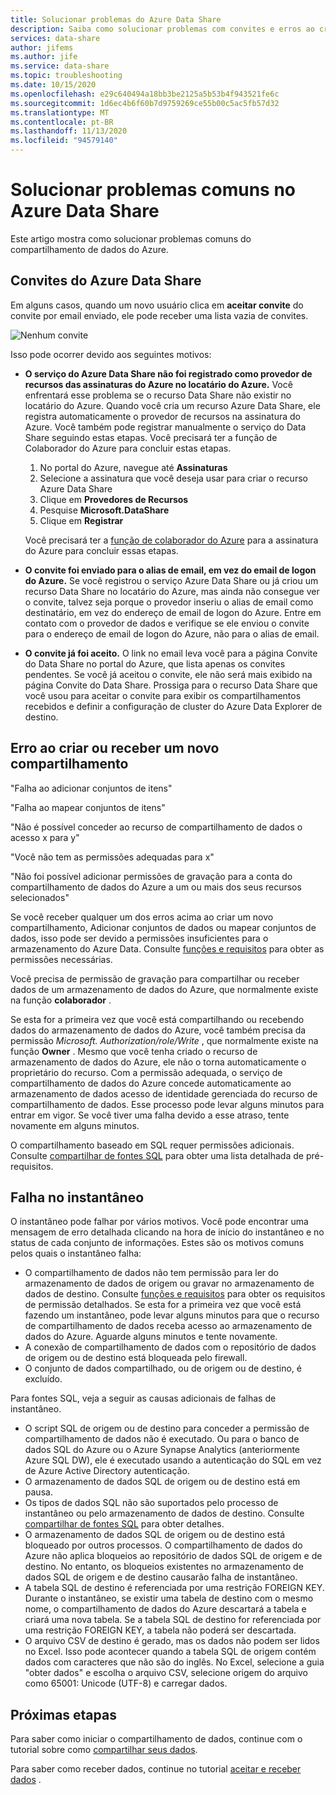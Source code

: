 ```yaml
---
title: Solucionar problemas do Azure Data Share
description: Saiba como solucionar problemas com convites e erros ao criar ou receber compartilhamentos de dados com o compartilhamento de dados do Azure.
services: data-share
author: jifems
ms.author: jife
ms.service: data-share
ms.topic: troubleshooting
ms.date: 10/15/2020
ms.openlocfilehash: e29c640494a18bb3be2125a5b53b4f943521fe6c
ms.sourcegitcommit: 1d6ec4b6f60b7d9759269ce55b00c5ac5fb57d32
ms.translationtype: MT
ms.contentlocale: pt-BR
ms.lasthandoff: 11/13/2020
ms.locfileid: "94579140"
---
```

# <a name="troubleshoot-common-issues-in-azure-data-share"></a>Solucionar problemas comuns no Azure Data Share 

Este artigo mostra como solucionar problemas comuns do compartilhamento de dados do Azure. 

## <a name="azure-data-share-invitations"></a>Convites do Azure Data Share 

Em alguns casos, quando um novo usuário clica em **aceitar convite** do convite por email enviado, ele pode receber uma lista vazia de convites. 

![Nenhum convite](media/no-invites.png)

Isso pode ocorrer devido aos seguintes motivos:

* **O serviço do Azure Data Share não foi registrado como provedor de recursos das assinaturas do Azure no locatário do Azure.** Você enfrentará esse problema se o recurso Data Share não existir no locatário do Azure. Quando você cria um recurso Azure Data Share, ele registra automaticamente o provedor de recursos na assinatura do Azure. Você também pode registrar manualmente o serviço do Data Share seguindo estas etapas. Você precisará ter a função de Colaborador do Azure para concluir estas etapas.

    1. No portal do Azure, navegue até **Assinaturas**
    1. Selecione a assinatura que você deseja usar para criar o recurso Azure Data Share
    1. Clique em **Provedores de Recursos**
    1. Pesquise **Microsoft.DataShare**
    1. Clique em **Registrar** 

    Você precisará ter a [função de colaborador do Azure](../role-based-access-control/built-in-roles.md#contributor) para a assinatura do Azure para concluir essas etapas. 

* **O convite foi enviado para o alias de email, em vez do email de logon do Azure.** Se você registrou o serviço Azure Data Share ou já criou um recurso Data Share no locatário do Azure, mas ainda não consegue ver o convite, talvez seja porque o provedor inseriu o alias de email como destinatário, em vez do endereço de email de logon do Azure. Entre em contato com o provedor de dados e verifique se ele enviou o convite para o endereço de email de logon do Azure, não para o alias de email.

* **O convite já foi aceito.** O link no email leva você para a página Convite do Data Share no portal do Azure, que lista apenas os convites pendentes. Se você já aceitou o convite, ele não será mais exibido na página Convite do Data Share. Prossiga para o recurso Data Share que você usou para aceitar o convite para exibir os compartilhamentos recebidos e definir a configuração de cluster do Azure Data Explorer de destino.

## <a name="error-when-creating-or-receiving-a-new-share"></a>Erro ao criar ou receber um novo compartilhamento

"Falha ao adicionar conjuntos de itens"

"Falha ao mapear conjuntos de itens"

"Não é possível conceder ao recurso de compartilhamento de dados o acesso x para y"

"Você não tem as permissões adequadas para x"

"Não foi possível adicionar permissões de gravação para a conta do compartilhamento de dados do Azure a um ou mais dos seus recursos selecionados"

Se você receber qualquer um dos erros acima ao criar um novo compartilhamento, Adicionar conjuntos de dados ou mapear conjuntos de dados, isso pode ser devido a permissões insuficientes para o armazenamento do Azure Data. Consulte [funções e requisitos](concepts-roles-permissions.md) para obter as permissões necessárias. 

Você precisa de permissão de gravação para compartilhar ou receber dados de um armazenamento de dados do Azure, que normalmente existe na função **colaborador** . 

Se esta for a primeira vez que você está compartilhando ou recebendo dados do armazenamento de dados do Azure, você também precisa da permissão *Microsoft. Authorization/role/Write* , que normalmente existe na função **Owner** . Mesmo que você tenha criado o recurso de armazenamento de dados do Azure, ele não o torna automaticamente o proprietário do recurso. Com a permissão adequada, o serviço de compartilhamento de dados do Azure concede automaticamente ao armazenamento de dados acesso de identidade gerenciada do recurso de compartilhamento de dados. Esse processo pode levar alguns minutos para entrar em vigor. Se você tiver uma falha devido a esse atraso, tente novamente em alguns minutos.

O compartilhamento baseado em SQL requer permissões adicionais. Consulte [compartilhar de fontes SQL](how-to-share-from-sql.md) para obter uma lista detalhada de pré-requisitos.

## <a name="snapshot-failed"></a>Falha no instantâneo
O instantâneo pode falhar por vários motivos. Você pode encontrar uma mensagem de erro detalhada clicando na hora de início do instantâneo e no status de cada conjunto de informações. Estes são os motivos comuns pelos quais o instantâneo falha:

* O compartilhamento de dados não tem permissão para ler do armazenamento de dados de origem ou gravar no armazenamento de dados de destino. Consulte [funções e requisitos](concepts-roles-permissions.md) para obter os requisitos de permissão detalhados. Se esta for a primeira vez que você está fazendo um instantâneo, pode levar alguns minutos para que o recurso de compartilhamento de dados receba acesso ao armazenamento de dados do Azure. Aguarde alguns minutos e tente novamente.
* A conexão de compartilhamento de dados com o repositório de dados de origem ou de destino está bloqueada pelo firewall.
* O conjunto de dados compartilhado, ou de origem ou de destino, é excluído.

Para fontes SQL, veja a seguir as causas adicionais de falhas de instantâneo. 

* O script SQL de origem ou de destino para conceder a permissão de compartilhamento de dados não é executado. Ou para o banco de dados SQL do Azure ou o Azure Synapse Analytics (anteriormente Azure SQL DW), ele é executado usando a autenticação do SQL em vez de Azure Active Directory autenticação.  
* O armazenamento de dados SQL de origem ou de destino está em pausa.
* Os tipos de dados SQL não são suportados pelo processo de instantâneo ou pelo armazenamento de dados de destino. Consulte [compartilhar de fontes SQL](how-to-share-from-sql.md#supported-data-types) para obter detalhes.
* O armazenamento de dados SQL de origem ou de destino está bloqueado por outros processos. O compartilhamento de dados do Azure não aplica bloqueios ao repositório de dados SQL de origem e de destino. No entanto, os bloqueios existentes no armazenamento de dados SQL de origem e de destino causarão falha de instantâneo.
* A tabela SQL de destino é referenciada por uma restrição FOREIGN KEY. Durante o instantâneo, se existir uma tabela de destino com o mesmo nome, o compartilhamento de dados do Azure descartará a tabela e criará uma nova tabela. Se a tabela SQL de destino for referenciada por uma restrição FOREIGN KEY, a tabela não poderá ser descartada.
* O arquivo CSV de destino é gerado, mas os dados não podem ser lidos no Excel. Isso pode acontecer quando a tabela SQL de origem contém dados com caracteres que não são do inglês. No Excel, selecione a guia "obter dados" e escolha o arquivo CSV, selecione origem do arquivo como 65001: Unicode (UTF-8) e carregar dados.

## <a name="next-steps"></a>Próximas etapas

Para saber como iniciar o compartilhamento de dados, continue com o tutorial sobre como [compartilhar seus dados](share-your-data.md). 

Para saber como receber dados, continue no tutorial [aceitar e receber dados](subscribe-to-data-share.md) .